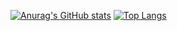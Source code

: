 
[![Anurag's GitHub stats](https://github-readme-stats.vercel.app/api?hide=issues&username=mohsenamjadi&count_private=true&&include_all_commits=true&show_icons=true&theme=cobalt)](https://github.com/anuraghazra/github-readme-stats)
[![Top Langs](https://github-readme-stats.vercel.app/api/top-langs/?username=mohsenamjadi&layout=compact&langs_count=9&hide=MATLAB,HTML,jupyter%20notebook&theme=cobalt)](https://github.com/anuraghazra/github-readme-stats)
